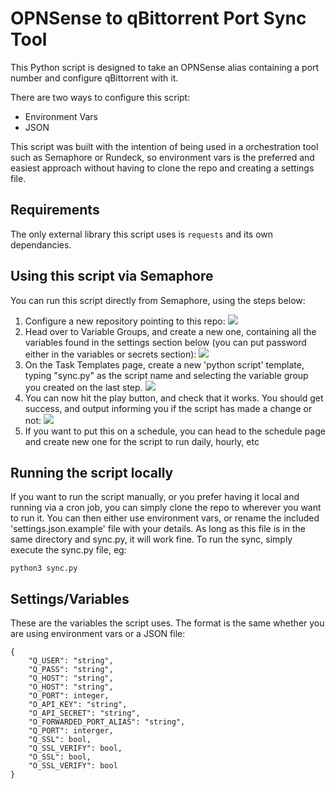 # OPNSense to qBittorrent Port Sync Tool
This Python script is designed to take an OPNSense alias containing a port number and configure qBittorrent with it.

There are two ways to configure this script:
- Environment Vars
- JSON

This script was built with the intention of being used in a orchestration tool such as Semaphore or Rundeck, so environment vars is the preferred and easiest approach without having to clone the repo and creating a settings file.

## Requirements

The only external library this script uses is `requests` and its own dependancies.

## Using this script via Semaphore

You can run this script directly from Semaphore, using the steps below:

1. Configure a new repository pointing to this repo:
![](https://github.com/user-attachments/assets/cce7d554-bb27-484b-b7f7-83a1f7aedf8a)
2. Head over to Variable Groups, and create a new one, containing all the variables found in the settings section below (you can put password either in the variables or secrets section):
![](https://github.com/user-attachments/assets/d3f5d966-2669-4053-b320-bd1fc47b7b45)
3. On the Task Templates page, create a new 'python script' template, typing "sync.py" as the script name and selecting the variable group you created on the last step.
![](https://github.com/user-attachments/assets/74647f28-0e35-4d0c-bce5-2cc4ce686a8d)
4. You can now hit the play button, and check that it works. You should get success, and output informing you if the script has made a change or not:
![](https://github.com/user-attachments/assets/6328ce70-e1c6-4d4c-abc4-5f89e1668595)
5. If you want to put this on a schedule, you can head to the schedule page and create new one for the script to run daily, hourly, etc

## Running the script locally
If you want to run the script manually, or you prefer having it local and running via a cron job, you can simply clone the repo to wherever you want to run it. You can then either use environment vars, or rename the included 'settings.json.example' file with your details. As long as this file is in the same directory and sync.py, it will work fine. To run the sync, simply execute the sync.py file, eg:

`python3 sync.py`

## Settings/Variables

These are the variables the script uses. The format is the same whether you are using environment vars or a JSON file:

```
{
    "Q_USER": "string",
    "Q_PASS": "string",
    "Q_HOST": "string",
    "O_HOST": "string",
    "O_PORT": integer,
    "O_API_KEY": "string",
    "O_API_SECRET": "string",
    "O_FORWARDED_PORT_ALIAS": "string",
    "Q_PORT": interger,
    "Q_SSL": bool,
    "Q_SSL_VERIFY": bool,
    "O_SSL": bool,
    "O_SSL_VERIFY": bool
}
```